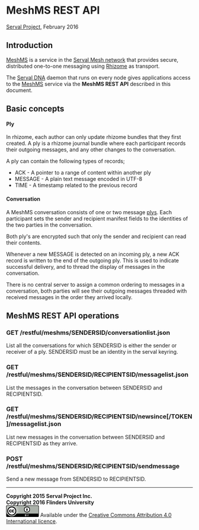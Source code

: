 MeshMS REST API
===============
[Serval Project][], February 2016

Introduction
------------

[MeshMS][] is a service in the [Serval Mesh network][] that provides secure,
distributed one-to-one messaging using [Rhizome][] as transport.

The [Serval DNA][] daemon that runs on every node gives applications access to
the [MeshMS][] service via the **MeshMS REST API** described in this document.

Basic concepts
--------------

#### Ply

In rhizome, each author can only update rhizome bundles that they first
created.  A ply is a rhizome journal bundle where each participant records
their outgoing messages, and any other changes to the conversation.

A ply can contain the following types of records;

 * ACK - A pointer to a range of content within another ply
 * MESSAGE - A plain text message encoded in UTF-8
 * TIME - A timestamp related to the previous record

#### Conversation

A MeshMS conversation consists of one or two message [plys](#ply). Each
participant sets the sender and recipient manifest fields to the identities of
the two parties in the conversation.

Both ply's are encrypted such that only the sender and recipient can read their
contents.

Whenever a new MESSAGE is detected on an incoming ply, a new ACK record is
written to the end of the outgoing ply. This is used to indicate successful
delivery, and to thread the display of messages in the conversation.

There is no central server to assign a common ordering to messages in a
conversation, both parties will see their outgoing messages threaded with
received messages in the order they arrived locally.

MeshMS REST API operations
--------------------------

### GET /restful/meshms/SENDERSID/conversationlist.json

List all the conversations for which SENDERSID is either the sender or receiver of a ply.
SENDERSID must be an identity in the serval keyring.

### GET /restful/meshms/SENDERSID/RECIPIENTSID/messagelist.json

List the messages in the conversation between SENDERSID and RECIPIENTSID.

### GET /restful/meshms/SENDERSID/RECIPIENTSID/newsince[/TOKEN]/messagelist.json

List new messages in the conversation between SENDERSID and RECIPIENTSID as they arrive.

### POST /restful/meshms/SENDERSID/RECIPIENTSID/sendmessage

Send a new message from SENDERSID to RECIPIENTSID.

-----
**Copyright 2015 Serval Project Inc.**  
**Copyright 2016 Flinders University**  
![CC-BY-4.0](./cc-by-4.0.png)
Available under the [Creative Commons Attribution 4.0 International licence][CC BY 4.0].


[Serval Project]: http://www.servalproject.org/
[CC BY 4.0]: ../LICENSE-DOCUMENTATION.md
[Serval Mesh network]: http://developer.servalproject.org/dokuwiki/doku.php?id=content:tech:mesh_network
[Serval DNA]: ../README.md
[REST-API]: ./REST-API.md
[MeshMS]: http://developer.servalproject.org/dokuwiki/doku.php?id=content:tech:meshms
[Rhizome]: ./REST-API-Rhizome.md
[200]: ./REST-API.md#200-ok
[201]: ./REST-API.md#201-created
[202]: ./REST-API.md#202-accepted
[400]: ./REST-API.md#400-bad-request
[404]: ./REST-API.md#404-not-found
[419]: ./REST-API.md#419-authentication-timeout
[422]: ./REST-API.md#422-unprocessable-entity
[423]: ./REST-API.md#423-locked
[500]: ./REST-API.md#500-server-error
